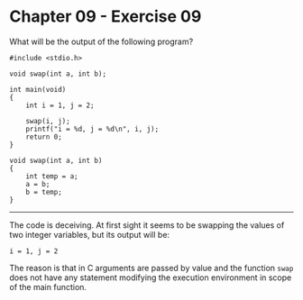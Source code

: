 # Chapter 09 - Exercise 09

What will be the output of the following program?

```
#include <stdio.h>

void swap(int a, int b);

int main(void)
{
    int i = 1, j = 2;

    swap(i, j);
    printf("i = %d, j = %d\n", i, j);
    return 0;
}

void swap(int a, int b)
{
    int temp = a;
    a = b;
    b = temp;
}
```

---

The code is deceiving. At first sight it seems to be swapping the values of two integer variables, but its output will be:  

```
i = 1, j = 2
```

The reason is that in C arguments are passed by value and the function `swap` does not have any statement modifying the execution environment in scope of the main function.  
